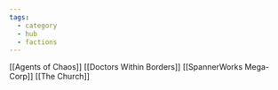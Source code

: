 ```yaml
---
tags:
  - category
  - hub
  - factions
---
```

[[Agents of Chaos]]
[[Doctors Within Borders]]
[[SpannerWorks Mega-Corp]]
[[The Church]]

